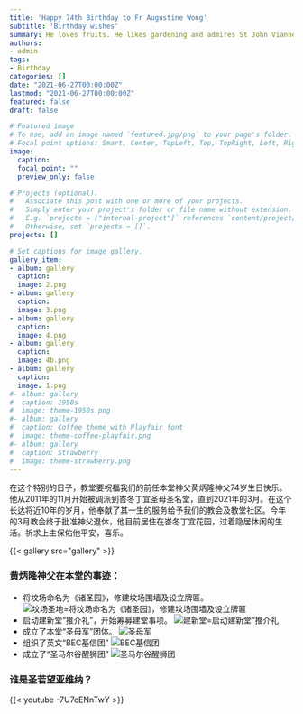 ```yaml
---
title: 'Happy 74th Birthday to Fr Augustine Wong'
subtitle: 'Birthday wishes'
summary: He loves fruits. He likes gardening and admires St John Vianney.
authors:
- admin
tags:
- Birthday
categories: []
date: "2021-06-27T00:00:00Z"
lastmod: "2021-06-27T00:00:00Z"
featured: false
draft: false

# Featured image
# To use, add an image named `featured.jpg/png` to your page's folder.
# Focal point options: Smart, Center, TopLeft, Top, TopRight, Left, Right, BottomLeft, Bottom, BottomRight
image:
  caption:
  focal_point: ""
  preview_only: false

# Projects (optional).
#   Associate this post with one or more of your projects.
#   Simply enter your project's folder or file name without extension.
#   E.g. `projects = ["internal-project"]` references `content/project/deep-learning/index.md`.
#   Otherwise, set `projects = []`.
projects: []

# Set captions for image gallery.
gallery_item:
- album: gallery
  caption:
  image: 2.png
- album: gallery
  caption:
  image: 3.png
- album: gallery
  caption:
  image: 4.png
- album: gallery
  caption:
  image: 4b.png
- album: gallery
  caption:
  image: 1.png
#- album: gallery
#  caption: 1950s
#  image: theme-1950s.png
#- album: gallery
#  caption: Coffee theme with Playfair font
#  image: theme-coffee-playfair.png
#- album: gallery
#  caption: Strawberry
#  image: theme-strawberry.png
---
```


在这个特别的日子，教堂要祝福我们的前任本堂神父黄炳隆神父74岁生日快乐。他从2011年的11月开始被调派到峇冬丁宜圣母圣名堂，直到2021年的3月。在这个长达将近10年的岁月，他奉献了其一生的服务给予我们的教会及教堂社区。今年的3月教会终于批准神父退休，他目前居住在峇冬丁宜花园，过着隐居休闲的生活。祈求上主保佑他平安，喜乐。

{{< gallery src="gallery" >}}

### 黄炳隆神父在本堂的事迹：

- 将坟场命名为《诸圣园》，修建坟场围墙及设立牌匾。
![坟场圣地=将坟场命名为《诸圣园》，修建坟场围墙及设立牌匾](/img/post/grave.jpg)
- 启动建新堂“推介礼”，开始筹募建堂事项。
![建新堂=启动建新堂“推介礼](/img/post/newchurch.jpg)
- 成立了本堂“圣母军”团体。
![圣母军](/img/post/legionofmary.jpg)
- 组织了英文“BEC基信团”
![BEC基信团](/img/post/bec.jpg)
- 成立了“圣马尔谷醒狮团”
![圣马尔谷醒狮团](/img/post/liondanceclub.jpg)

### 谁是圣若望亚维纳？
{{< youtube -7U7cENnTwY >}}
